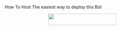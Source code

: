 How To Host
The easiest way to deploy this Bot
<p align="center"><a href="https://heroku.com/deploy?template=https://github.com/VIKASIND/nekopack"> <img src="https://img.shields.io/badge/Deploy%20To%20Heroku-black?style=for-the-badge&logo=heroku" width="220" height="38.45"/></a></p>
 
